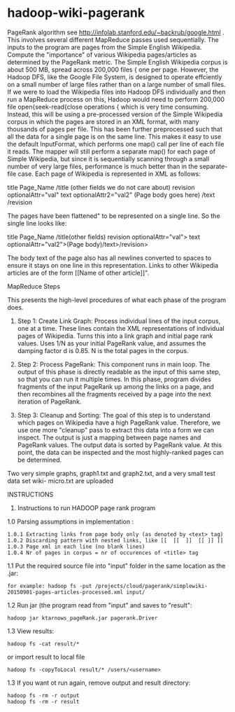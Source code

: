# hadoop-wiki-pagerank

PageRank algorithm see http://infolab.stanford.edu/~backrub/google.html .
This involves several different MapReduce passes used sequentially. 
The inputs to the program are pages from the Simple English
Wikipedia. 
Compute the "importance" of various Wikipedia pages/articles as determined
by the PageRank metric.
The Simple English Wikipedia corpus is about 500 MB, spread across 200,000 files { one per
page. However, the Hadoop DFS, like the Google File System, is designed to operate effciently
on a small number of large files rather than on a large number of small files. If we were to load
the Wikipedia files into Hadoop DFS individually and then run a MapReduce process on this,
Hadoop would need to perform 200,000 file open{seek-read{close operations { which is very time
consuming. 
Instead, this will be using a pre-processed version of the Simple Wikipedia corpus in
which the pages are stored in an XML format, with many thousands of pages per file. This has
been further preprocessed such that all the data for a single page is on the same line. This makes
it easy to use the default InputFormat, which performs one map() call per line of each file it reads.
The mapper will still perform a separate map() for each page of Simple Wikipedia, but since it is
sequentially scanning through a small number of very large files, performance is much better than
in the separate-file case.
Each page of Wikipedia is represented in XML as follows:

title Page_Name /title
(other fields we do not care about)
revision optionalAttr="val"
text optionalAttr2="val2" (Page body goes here)
/text
/revision

The pages have been flattened" to be represented on a single line. So the single line looks like:

title Page_Name /title(other fields) revision optionalAttr="val"> text
optionalAttr="val2">(Page body)/text>/revision>

The body text of the page also has all newlines converted to spaces to ensure it stays on one line in
this representation. Links to other Wikipedia articles are of the form \[[Name of other article]]".

MapReduce Steps

This presents the high-level procedures of what each phase of the program does. 
1. Step 1: Create Link Graph: Process individual lines of the input corpus, one at a time.
These lines contain the XML representations of individual pages of Wikipedia. Turns this into
a link graph and initial page rank values. Uses 1/N as your initial PageRank value, and assumes
the damping factor d is 0.85. N is the total pages in the corpus.

2. Step 2: Process PageRank: This component runs in main loop.
The output of this phase is directly readable as the input of this same step, so that
you can run it multiple times.
In this phase, program divides fragments of the input PageRank up among the links on
a page, and then recombines all the fragments received by a page into the next iteration of
PageRank.

3. Step 3: Cleanup and Sorting: The goal of this step is to understand which pages on
Wikipedia have a high PageRank value. Therefore, we use one more "cleanup" pass to extract
this data into a form we can inspect. The output is just a mapping between page names and PageRank
values. The output data is sorted by PageRank value.
At this point, the data can be inspected and the most highly-ranked pages can be determined.

Two very simple graphs, graph1.txt and graph2.txt, and a very small test data set wiki-
micro.txt are uploaded

INSTRUCTIONS

1. Instructions to run HADOOP page rank program

1.0 Parsing assumptions in implementation :

	1.0.1 Extracting links from page body only (as denoted by <text> tag)
	1.0.2 Discarding pattern with nested links, like [[  [[  ]]  [[ ]] ]]
	1.0.3 Page xml in each line (no blank lines)
	1.0.4 Nr of pages in corpus = nr of occurences of <title> tag
1.1 Put the required source file into "input" folder in the same location as the .jar:

	for example: hadoop fs -put /projects/cloud/pagerank/simplewiki-20150901-pages-articles-processed.xml input/
1.2 Run jar (the program read from "input" and saves to "result":

	hadoop jar ktarnows_pageRank.jar pagerank.Driver
1.3 View results:

	hadoop fs -cat result/*
or import result to local file

	hadoop fs -copyToLocal result/* /users/<username>

1.3 If you want ot run again, remove output and result directory:

	hadoop fs -rm -r output
	hadoop fs -rm -r result
